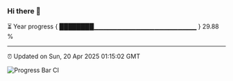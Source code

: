 ### Hi there 👋

⏳ Year progress { ████████▁▁▁▁▁▁▁▁▁▁▁▁▁▁▁▁▁▁▁▁▁▁ } 29.88 %

---

⏰ Updated on Sun, 20 Apr 2025 01:15:02 GMT

![Progress Bar CI](https://github.com/liununu/liununu/workflows/Progress%20Bar%20CI/badge.svg)
